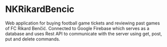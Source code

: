 # NKRikardBencic
Web application for buying football game tickets and reviewing past games of FC Rikard Benčić.
Connected to Google Firebase which serves as a database and uses Rest API to communicate with the server using get, post, put and delete commands.
